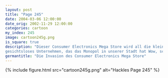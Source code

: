 ```yaml
---
layout: post
title: "Page 245"
date: 2004-03-06 12:00:00
date_orig: 2002-11-29 12:00:00
categories: cartoon
my_index: 245
image: cartoon245g.png
is_square: true
description: "Dieser Consumer Electronics Mega Store wird all die kleinen Elektronikläden vom Markt vertreiben Wir brauchen kein
gesichtsloses Unternehmen, das das Monopol in unserer Stadt hat Wow, schau mal all diese DVDs Und TVs und Spiele Cool, ein Funkgerät mit integriertem GPS Yeah, das ist die neue SwineBox 3000 Konsole Warum hassen wir den Laden nochmal Vergessen Preston Hackles"
germantitle: "Die Invasion des Consumer Electronics Mega Store"
---
```


{% include figure.html src="cartoon245g.png" alt="Hackles Page 245"  %}
